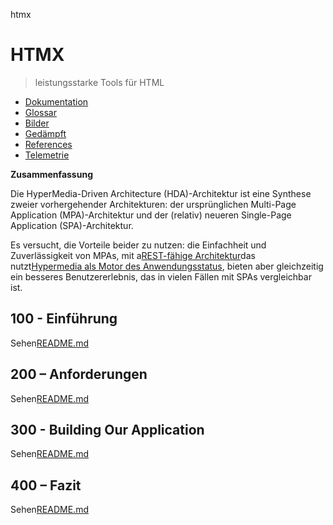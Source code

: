htmx

# HTMX

> leistungsstarke Tools für HTML

-   [Dokumentation](./DOCUMENTATION.md)
-   [Glossar](./GLOSSARY.md)
-   [Bilder](./IMAGES.md)
-   [Gedämpft](./PODMAN.md)
-   [References](./REFERENCES.md)
-   [Telemetrie](./TELEMETRY.md)

**Zusammenfassung**

Die HyperMedia-Driven Architecture (HDA)-Architektur ist eine Synthese zweier vorhergehender Architekturen: der ursprünglichen Multi-Page Application (MPA)-Architektur und der (relativ) neueren Single-Page Application (SPA)-Architektur.

Es versucht, die Vorteile beider zu nutzen: die Einfachheit und Zuverlässigkeit von MPAs, mit a[REST-fähige Architektur](https://developer.mozilla.org/en-US/docs/Glossary/REST)das nutzt[Hypermedia als Motor des Anwendungsstatus](https://htmx.org/essays/hateoas/), bieten aber gleichzeitig ein besseres Benutzererlebnis, das in vielen Fällen mit SPAs vergleichbar ist.

## 100 - Einführung

Sehen[README.md](./100/README.md)

## 200 – Anforderungen

Sehen[README.md](./200/README.md)

## 300 - Building Our Application

Sehen[README.md](./300/README.md)

## 400 – Fazit

Sehen[README.md](./400/README.md)
